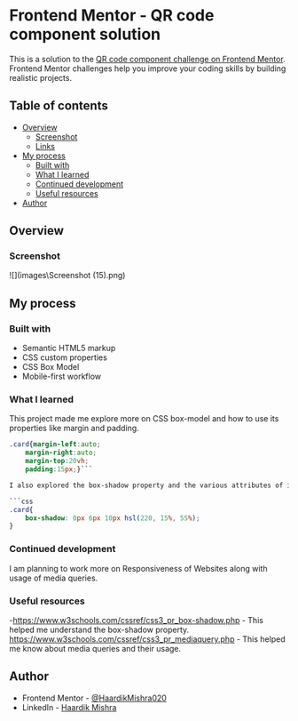 # Frontend Mentor - QR code component solution

This is a solution to the [QR code component challenge on Frontend Mentor](https://www.frontendmentor.io/challenges/qr-code-component-iux_sIO_H). Frontend Mentor challenges help you improve your coding skills by building realistic projects. 

## Table of contents

- [Overview](#overview)
  - [Screenshot](#screenshot)
  - [Links](#links)
- [My process](#my-process)
  - [Built with](#built-with)
  - [What I learned](#what-i-learned)
  - [Continued development](#continued-development)
  - [Useful resources](#useful-resources)
- [Author](#author)



## Overview

### Screenshot

![](images\Screenshot (15).png)

## My process

### Built with

- Semantic HTML5 markup
- CSS custom properties
- CSS Box Model
- Mobile-first workflow

### What I learned

This project made me explore more on CSS box-model and how to use its properties like margin and padding.
```css
.card{margin-left:auto;
    margin-right:auto;
    margin-top:20vh;
    padding:15px;}```

I also explored the box-shadow property and the various attributes of it.

```css
.card{
    box-shadow: 0px 6px 10px hsl(220, 15%, 55%);
}
```

### Continued development

I am planning to work more on Responsiveness of Websites along with usage of media queries.

### Useful resources

-https://www.w3schools.com/cssref/css3_pr_box-shadow.php - This helped me understand the box-shadow property.
https://www.w3schools.com/cssref/css3_pr_mediaquery.php - This helped me know about media queries and their usage.

## Author
- Frontend Mentor - [@HaardikMishra020](https://www.frontendmentor.io/profile/HaardikMishra020)
- LinkedIn - [Haardik Mishra](https://www.linkedin.com/in/haardik-mishra-399421225/)
